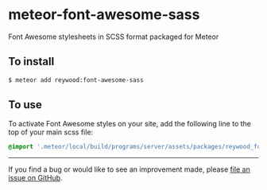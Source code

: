 meteor-font-awesome-sass
========================

Font Awesome stylesheets in SCSS format packaged for Meteor

To install
----------

```sh
$ meteor add reywood:font-awesome-sass
```

To use
------

To activate Font Awesome styles on your site, add the following line to the top of your main scss file:

```scss
@import '.meteor/local/build/programs/server/assets/packages/reywood_font-awesome-sass/font-awesome';
```

--------------------------------------------------------

If you find a bug or would like to see an improvement made, please [file an issue on GitHub](https://github.com/reywood/meteor-font-awesome-sass/issues).
